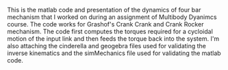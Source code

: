 This is the matlab code and presentation of the dynamics of four bar mechanism  that I worked on during an assignment of Multibody Dyanimcs course. The code works for  Grashof's  Crank Crank and Crank Rocker mechanism. The code
first computes the torques required for a cycloidal motion of the input link and then feeds the torque back into the system. I'm also attaching the cinderella and geogebra files used for validating the inverse kinematics and the simMechanics file used for validating the matlab code.
